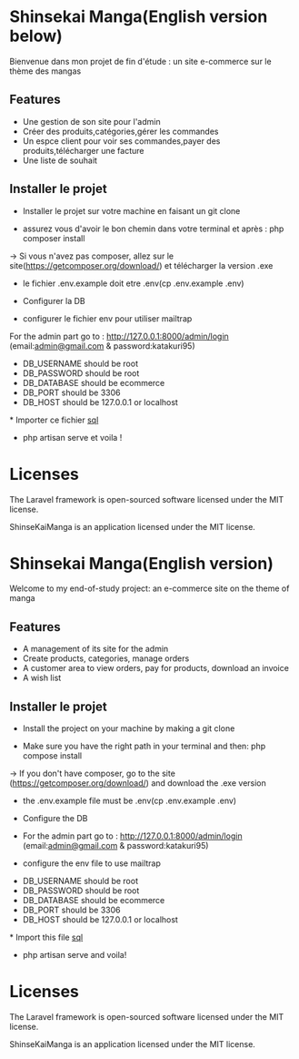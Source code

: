 
# Shinsekai Manga(English version below)

Bienvenue dans mon projet de fin d'étude : un site e-commerce sur le thème des mangas


## Features

- Une gestion de son site pour l'admin
- Créer des produits,catégories,gérer les commandes
- Un espce client pour voir ses commandes,payer des produits,télécharger une facture
- Une liste de souhait


## Installer le projet

 * Installer le projet sur votre machine en faisant un git clone

 * assurez vous d'avoir le bon chemin dans votre terminal et après : php composer install

  -> Si vous n'avez pas composer, allez sur le site(https://getcomposer.org/download/) et télécharger la version .exe

  * le fichier .env.example doit etre .env(cp .env.example .env)

  * Configurer la DB

  * configurer le fichier env pour utiliser mailtrap

  For the admin part go to : http://127.0.0.1:8000/admin/login (email:admin@gmail.com & password:katakuri95)

<ul>
    <li>DB_USERNAME should be root</li>
    <li>DB_PASSWORD should be root</li>
    <li>DB_DATABASE should be ecommerce</li>
    <li>DB_PORT should be 3306</li>
    <li>DB_HOST should be 127.0.0.1 or localhost</li>
</ul>
* Importer ce fichier <a href="https://drive.google.com/file/d/1wHcT92YbDdbkYtBnZny4Wrj43C408Dqm/view?usp=sharing" target="blank"> sql </a>


* php artisan serve et voila ! 

<h1>Licenses</h1>
The Laravel framework is open-sourced software licensed under the MIT license.

ShinseKaiManga is an application licensed under the MIT license.



# Shinsekai Manga(English version)

Welcome to my end-of-study project: an e-commerce site on the theme of manga


## Features

- A management of its site for the admin
- Create products, categories, manage orders
- A customer area to view orders, pay for products, download an invoice
- A wish list


## Installer le projet

 *  Install the project on your machine by making a git clone

 * Make sure you have the right path in your terminal and then: php compose install

  -> If you don't have composer, go to the site (https://getcomposer.org/download/) and download the .exe version

  * the .env.example file must be .env(cp .env.example .env)

  * Configure the DB

  * For the admin part go to : http://127.0.0.1:8000/admin/login (email:admin@gmail.com & password:katakuri95)

  * configure the env file to use mailtrap

<ul>
    <li>DB_USERNAME should be root</li>
    <li>DB_PASSWORD should be root</li>
    <li>DB_DATABASE should be ecommerce</li>
    <li>DB_PORT should be 3306</li>
    <li>DB_HOST should be 127.0.0.1 or localhost</li>
</ul>
* Import this file <a href="https://drive.google.com/file/d/1wHcT92YbDdbkYtBnZny4Wrj43C408Dqm/view?usp=sharing" target="blank"> sql </a>


* php artisan serve and voila! 

<h1>Licenses</h1>
The Laravel framework is open-sourced software licensed under the MIT license.

ShinseKaiManga is an application licensed under the MIT license.


